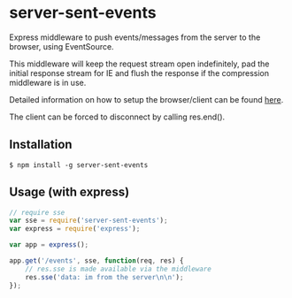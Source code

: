 server-sent-events
========

Express middleware to push events/messages from the server to the browser, using EventSource.

This middleware will keep the request stream open indefinitely, pad the initial response stream for IE and flush the response if the compression middleware is in use.

Detailed information on how to setup the browser/client can be found [here][1].

The client can be forced to disconnect by calling res.end().

Installation
--------

    $ npm install -g server-sent-events


Usage (with express)
--------

```javascript
// require sse
var sse = require('server-sent-events');
var express = require('express');

var app = express();

app.get('/events', sse, function(req, res) {
	// res.sse is made available via the middleware
	res.sse('data: im from the server\n\n');
});
```

  [1]: https://developer.mozilla.org/en-US/docs/Server-sent_events/Using_server-sent_events